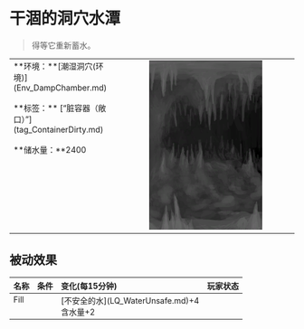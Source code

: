 # 干涸的洞穴水潭  
> 得等它重新蓄水。  
  
<table class="table table-bordered"><tbody><tr ><td  style="width:80%;text-align:left;vertical-align:top;" >**环境：**[潮湿洞穴(环境)](Env_DampChamber.md)<br><br>**标签：**	[“脏容器（敞口）”](tag_ContainerDirty.md)<br><br>**储水量：**2400</td><td  style="width:20%;text-align:left;vertical-align:top;" ><div style="width:300px;display:inline-block;text-align:center"><img decoding="async" src="Sprite/UnderwaterPondEmpty.png" href="a.md" style="max-width:300px;max-height:300px;"></div></td></tr></tbody></tbody></table>  
  
## 被动效果  
<table class="table table-bordered"><thead><tr ><th  style="text-align:left;vertical-align:top;" >名称</th><th  style="text-align:left;vertical-align:top;" >条件</th><th  style="text-align:left;vertical-align:top;" >变化(每15分钟)</th><th  style="text-align:left;vertical-align:top;" >玩家状态</th></tr></thead><tr ><td  style="text-align:left;vertical-align:top;" >Fill</td><td  style="text-align:left;vertical-align:top;" ></td><td  style="text-align:left;vertical-align:top;" >[不安全的水](LQ_WaterUnsafe.md)+4<br>含水量+2</td><td  style="text-align:left;vertical-align:top;" ></td></tr></tbody></table>  
  


<script>document.title="干涸的洞穴水潭 - 卡牌生存百科 Card Survival Wiki";</script>